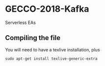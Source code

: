 # GECCO-2018-Kafka

Serverless EAs

## Compiling the file

You will need to have a texlive installation, plus

	sudo apt-get install texlive-generic-extra
